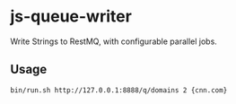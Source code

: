 # js-queue-writer
Write Strings to RestMQ, with configurable parallel jobs.

## Usage

    bin/run.sh http://127.0.0.1:8888/q/domains 2 {cnn.com}
